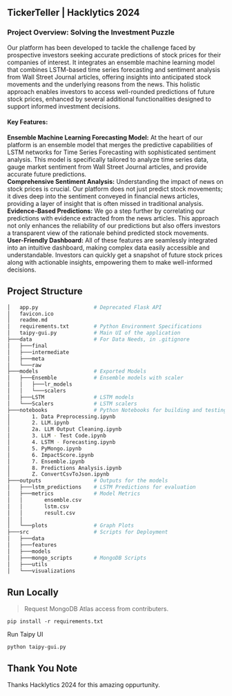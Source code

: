## TickerTeller | Hacklytics 2024

### **Project Overview: Solving the Investment Puzzle**

Our platform has been developed to tackle the challenge faced by prospective investors seeking accurate predictions of stock prices for their companies of interest. It integrates an ensemble machine learning model that combines LSTM-based time series forecasting and sentiment analysis from Wall Street Journal articles, offering insights into anticipated stock movements and the underlying reasons from the news. This holistic approach enables investors to access well-rounded predictions of future stock prices, enhanced by several additional functionalities designed to support informed investment decisions.

#### **Key Features:**
**Ensemble Machine Learning Forecasting Model:** At the heart of our platform is an ensemble model that merges the predictive capabilities of LSTM networks for Time Series Forecasting with sophisticated sentiment analysis. This model is specifically tailored to analyze time series data, gauge market sentiment from Wall Street Journal articles, and provide accurate future predictions.<br>
**Comprehensive Sentiment Analysis:** Understanding the impact of news on stock prices is crucial. Our platform does not just predict stock movements; it dives deep into the sentiment conveyed in financial news articles, providing a layer of insight that is often missed in traditional analysis.<br>
**Evidence-Based Predictions:** We go a step further by correlating our predictions with evidence extracted from the news articles. This approach not only enhances the reliability of our predictions but also offers investors a transparent view of the rationale behind predicted stock movements.<br>
**User-Friendly Dashboard:** All of these features are seamlessly integrated into an intuitive dashboard, making complex data easily accessible and understandable. Investors can quickly get a snapshot of future stock prices along with actionable insights, empowering them to make well-informed decisions.<br>

## Project Structure
```bash
│   app.py                  # Deprecated Flask API
│   favicon.ico
│   readme.md
│   requirements.txt        # Python Environment Specifications
│   taipy-gui.py            # Main UI of the application
├───data                    # For Data Needs, in .gitignore
│   ├───final
│   ├───intermediate
│   ├───meta
│   └───raw
├───models                  # Exported Models
│   ├───Ensemble            # Ensemble models with scaler
│   │   ├───lr_models
│   │   └───scalers
│   ├───LSTM                # LSTM models
│   └───Scalers             # LSTM scalers
├───notebooks               # Python Notebooks for building and testing
│       1. Data Preprocessing.ipynb
│       2. LLM.ipynb
│       2a. LLM Output Cleaning.ipynb
│       3. LLM - Test Code.ipynb
│       4. LSTM - Forecasting.ipynb
│       5. PyMongo.ipynb
│       6. ImpactScore.ipynb
│       7. Ensemble.ipynb
│       8. Predictions Analysis.ipynb
│       Z. ConvertCsvToJson.ipynb
├───outputs                 # Outputs for the models
│   ├───lstm_predictions    # LSTM Predictions for evaluation
│   ├───metrics             # Model Metrics
│   │       ensemble.csv
│   │       lstm.csv
│   │       result.csv
│   │
│   └───plots               # Graph Plots
├───src                     # Scripts for Deployment
│   ├───data
│   ├───features
│   ├───models
│   ├───mongo_scripts       # MongoDB Scripts
│   ├───utils
│   └───visualizations
```

## Run Locally
>Request MongoDB Atlas access from contributers.
```shell
pip install -r requirements.txt
```
Run Taipy UI
```shell
python taipy-gui.py
```

## Thank You Note
Thanks Hacklytics 2024 for this amazing oppurtunity.
